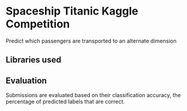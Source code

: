 # Spaceship Titanic Kaggle Competition

Predict which passengers are transported to an alternate dimension

## Libraries used

## Evaluation
Submissions are evaluated based on their classification accuracy, the percentage of predicted labels that are correct.

